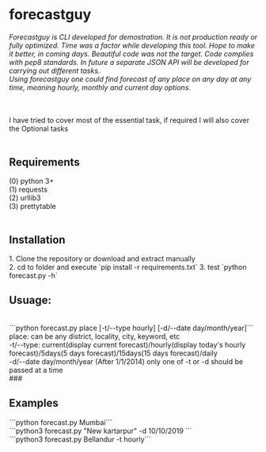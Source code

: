 # forecastguy
<h6>Forecastguy is CLI developed for demostration. It is not production ready or fully optimized. Time was a factor while developing this tool. Hope to make it better, in coming days. Beautiful code was not the target. Code complies with pep8 standards. In future a separate JSON API will be developed for carrying out different tasks.<br>
Using forecastguy one could find forecast of any place on any day at any time, meaning hourly, monthly and current day options.</h6>
<br>I have tried to cover most of the essential task, if required I will also cover the Optional tasks<br>
<br>
<h2> Requirements</h2>
(0) python 3+ <br>
(1) requests <br>
(2) urllib3  <br>
(3) prettytable  <br>
<br>

<h2>Installation</h2>
1. Clone the repository or download and extract manually <br>
2. cd to folder and execute `pip install -r requirements.txt`
3. test `python forecast.py -h` 
<br>
<h2>Usuage: </h2><br>
```python forecast.py place [-t/--type hourly] [-d/--date day/month/year]```<br>
place: can be any district, locality, city, keyword, etc <br>
-t/--type: current(display current forecast)/hourly(display today's hourly forecast)/5days(5 days forecast)/15days(15 days forecast)/daily<br>
-d/--date day/month/year (After 1/1/2014)
<h8>only one of -t or -d should be passed at a time<h8><br>
###<h2> Examples </h2>
```python forecast.py Mumbai``` <br>
```python3 forecast.py "New kartarpur" -d 10/10/2019 ```<br>
```python3 forecast.py Bellandur -t hourly```<br>
